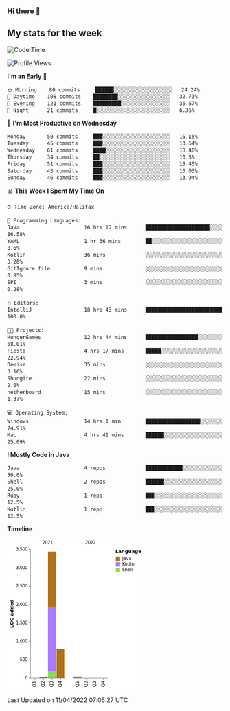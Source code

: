### Hi there 👋

## My stats for the week
<!--START_SECTION:waka-->
![Code Time](http://img.shields.io/badge/Code%20Time-170%20hrs%2045%20mins-blue)

![Profile Views](http://img.shields.io/badge/Profile%20Views-0-blue)

**I'm an Early 🐤** 

```text
🌞 Morning    80 commits     ██████░░░░░░░░░░░░░░░░░░░   24.24% 
🌆 Daytime    108 commits    ████████░░░░░░░░░░░░░░░░░   32.73% 
🌃 Evening    121 commits    █████████░░░░░░░░░░░░░░░░   36.67% 
🌙 Night      21 commits     █░░░░░░░░░░░░░░░░░░░░░░░░   6.36%

```
📅 **I'm Most Productive on Wednesday** 

```text
Monday       50 commits     ███░░░░░░░░░░░░░░░░░░░░░░   15.15% 
Tuesday      45 commits     ███░░░░░░░░░░░░░░░░░░░░░░   13.64% 
Wednesday    61 commits     ████░░░░░░░░░░░░░░░░░░░░░   18.48% 
Thursday     34 commits     ██░░░░░░░░░░░░░░░░░░░░░░░   10.3% 
Friday       51 commits     ███░░░░░░░░░░░░░░░░░░░░░░   15.45% 
Saturday     43 commits     ███░░░░░░░░░░░░░░░░░░░░░░   13.03% 
Sunday       46 commits     ███░░░░░░░░░░░░░░░░░░░░░░   13.94%

```


📊 **This Week I Spent My Time On** 

```text
⌚︎ Time Zone: America/Halifax

💬 Programming Languages: 
Java                     16 hrs 12 mins      █████████████████████░░░░   86.58% 
YAML                     1 hr 36 mins        ██░░░░░░░░░░░░░░░░░░░░░░░   8.6% 
Kotlin                   36 mins             ░░░░░░░░░░░░░░░░░░░░░░░░░   3.28% 
GitIgnore file           9 mins              ░░░░░░░░░░░░░░░░░░░░░░░░░   0.85% 
SPI                      3 mins              ░░░░░░░░░░░░░░░░░░░░░░░░░   0.28%

🔥 Editors: 
IntelliJ                 18 hrs 43 mins      █████████████████████████   100.0%

🐱‍💻 Projects: 
HungerGames              12 hrs 44 mins      █████████████████░░░░░░░░   68.01% 
Fiesta                   4 hrs 17 mins       █████░░░░░░░░░░░░░░░░░░░░   22.94% 
Demise                   35 mins             ░░░░░░░░░░░░░░░░░░░░░░░░░   3.16% 
Shungite                 22 mins             ░░░░░░░░░░░░░░░░░░░░░░░░░   2.0% 
netherboard              15 mins             ░░░░░░░░░░░░░░░░░░░░░░░░░   1.37%

💻 Operating System: 
Windows                  14 hrs 1 min        ██████████████████░░░░░░░   74.91% 
Mac                      4 hrs 41 mins       ██████░░░░░░░░░░░░░░░░░░░   25.09%

```

**I Mostly Code in Java** 

```text
Java                     4 repos             ████████████░░░░░░░░░░░░░   50.0% 
Shell                    2 repos             ██████░░░░░░░░░░░░░░░░░░░   25.0% 
Ruby                     1 repo              ███░░░░░░░░░░░░░░░░░░░░░░   12.5% 
Kotlin                   1 repo              ███░░░░░░░░░░░░░░░░░░░░░░   12.5%

```


**Timeline**

![Chart not found](https://raw.githubusercontent.com/lyndseyy/lyndseyy/main/charts/bar_graph.png) 


 Last Updated on 11/04/2022 07:05:27 UTC
<!--END_SECTION:waka-->